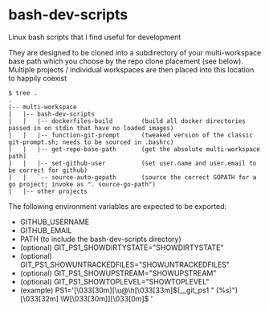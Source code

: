 # bash-dev-scripts

Linux bash scripts that I find useful for development

They are designed to be cloned into a subdirectory of your multi-workspace base path which you choose by the repo clone placement (see below).  Multiple projects / individual workspaces are then placed into this location to happily coexist

    $ tree .
    .
    |-- multi-workspace
    |   |-- bash-dev-scripts
    |   |   |-- dockerfiles-build        (build all docker directories passed in on stdin that have no loaded images)
    |   |   |-- function-git-prompt      (tweaked version of the classic git-prompt.sh; needs to be sourced in .bashrc)
    |   |   |-- get-repo-base-path       (get the absolute multi-workspace path)
    |   |   |-- set-github-user          (set user.name and user.email to be correct for github)
    |   |   `-- source-auto-gopath       (source the correct GOPATH for a go project; invoke as ". source-go-path")
    |   |-- other projects

The following environment variables are expected to be exported:
* GITHUB_USERNAME
* GITHUB_EMAIL
* PATH (to include the bash-dev-scripts directory)
* (optional) GIT_PS1_SHOWDIRTYSTATE="SHOWDIRTYSTATE"
* (optional) GIT_PS1_SHOWUNTRACKEDFILES="SHOWUNTRACKEDFILES"
* (optional) GIT_PS1_SHOWUPSTREAM="SHOWUPSTREAM"
* (optional) GIT_PS1_SHOWTOPLEVEL="SHOWTOPLEVEL"
* (example) PS1='\[\033[30m\][\u@\h\[\033[33m\]$(__git_ps1 " (%s)")\[\033[32m\] \W\[\033[30m\]]\[\033[0m\]\$ '
